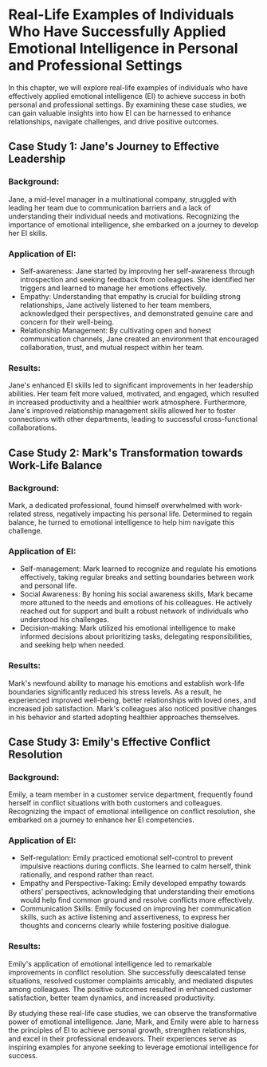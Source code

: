 Real-Life Examples of Individuals Who Have Successfully Applied Emotional Intelligence in Personal and Professional Settings
=========================================================================================================================================================================================================

In this chapter, we will explore real-life examples of individuals who have effectively applied emotional intelligence (EI) to achieve success in both personal and professional settings. By examining these case studies, we can gain valuable insights into how EI can be harnessed to enhance relationships, navigate challenges, and drive positive outcomes.

Case Study 1: Jane's Journey to Effective Leadership
----------------------------------------------------

### Background:

Jane, a mid-level manager in a multinational company, struggled with leading her team due to communication barriers and a lack of understanding their individual needs and motivations. Recognizing the importance of emotional intelligence, she embarked on a journey to develop her EI skills.

### Application of EI:

* Self-awareness: Jane started by improving her self-awareness through introspection and seeking feedback from colleagues. She identified her triggers and learned to manage her emotions effectively.
* Empathy: Understanding that empathy is crucial for building strong relationships, Jane actively listened to her team members, acknowledged their perspectives, and demonstrated genuine care and concern for their well-being.
* Relationship Management: By cultivating open and honest communication channels, Jane created an environment that encouraged collaboration, trust, and mutual respect within her team.

### Results:

Jane's enhanced EI skills led to significant improvements in her leadership abilities. Her team felt more valued, motivated, and engaged, which resulted in increased productivity and a healthier work atmosphere. Furthermore, Jane's improved relationship management skills allowed her to foster connections with other departments, leading to successful cross-functional collaborations.

Case Study 2: Mark's Transformation towards Work-Life Balance
-------------------------------------------------------------

### Background:

Mark, a dedicated professional, found himself overwhelmed with work-related stress, negatively impacting his personal life. Determined to regain balance, he turned to emotional intelligence to help him navigate this challenge.

### Application of EI:

* Self-management: Mark learned to recognize and regulate his emotions effectively, taking regular breaks and setting boundaries between work and personal life.
* Social Awareness: By honing his social awareness skills, Mark became more attuned to the needs and emotions of his colleagues. He actively reached out for support and built a robust network of individuals who understood his challenges.
* Decision-making: Mark utilized his emotional intelligence to make informed decisions about prioritizing tasks, delegating responsibilities, and seeking help when needed.

### Results:

Mark's newfound ability to manage his emotions and establish work-life boundaries significantly reduced his stress levels. As a result, he experienced improved well-being, better relationships with loved ones, and increased job satisfaction. Mark's colleagues also noticed positive changes in his behavior and started adopting healthier approaches themselves.

Case Study 3: Emily's Effective Conflict Resolution
---------------------------------------------------

### Background:

Emily, a team member in a customer service department, frequently found herself in conflict situations with both customers and colleagues. Recognizing the impact of emotional intelligence on conflict resolution, she embarked on a journey to enhance her EI competencies.

### Application of EI:

* Self-regulation: Emily practiced emotional self-control to prevent impulsive reactions during conflicts. She learned to calm herself, think rationally, and respond rather than react.
* Empathy and Perspective-Taking: Emily developed empathy towards others' perspectives, acknowledging that understanding their emotions would help find common ground and resolve conflicts more effectively.
* Communication Skills: Emily focused on improving her communication skills, such as active listening and assertiveness, to express her thoughts and concerns clearly while fostering positive dialogue.

### Results:

Emily's application of emotional intelligence led to remarkable improvements in conflict resolution. She successfully deescalated tense situations, resolved customer complaints amicably, and mediated disputes among colleagues. The positive outcomes resulted in enhanced customer satisfaction, better team dynamics, and increased productivity.

By studying these real-life case studies, we can observe the transformative power of emotional intelligence. Jane, Mark, and Emily were able to harness the principles of EI to achieve personal growth, strengthen relationships, and excel in their professional endeavors. Their experiences serve as inspiring examples for anyone seeking to leverage emotional intelligence for success.
